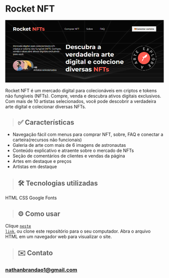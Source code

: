 # Rocket NFT

<img src="./assets/banner-readme.PNG" alt="banner" >

Rocket NFT é um mercado digital para colecionáveis em criptos e tokens não fungíveis (NFTs). Compre, venda e descubra ativos digitais exclusivos. Com mais de 10 artistas selecionados, você pode descobrir a verdadeira arte digital e colecionar diversas NFTs.

> ## ✅ Características
- Navegação fácil com menus para comprar NFT, sobre, FAQ e conectar a carteira(recursos não funcionais)
- Galeria de arte com mais de 6 imagens de astronautas
- Conteúdo explicativo e atraente sobre o mercado de NFTs
- Seção de comentários de clientes e vendas da página
- Artes em destaque e preços
- Artistas em destaque

> ## 🛠 Tecnologias utilizadas
HTML
CSS
Google Fonts

> ## ⚙️ Como usar
Clique <code>[neste link](https://nathanmarques2001.github.io/Rocket-NFT/)</code>, ou clone este repositório para o seu computador. Abra o arquivo HTML em um navegador web para visualizar o site. 

>## ✉️ Contato

### nathanbrandao1@gmail.com
